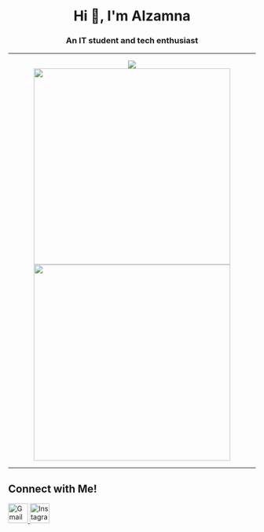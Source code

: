 <h1 align="center">Hi 👋, I'm Alzamna</h1>
<h3 align="center">An IT student and tech enthusiast</h3>

---

<p align="center">
  <img src="https://streak-stats.demolab.com?user=Alzamna&theme=tokyonight" />
  <br/>
  <img src="https://github-readme-stats.vercel.app/api/top-langs/?username=Alzamna&layout=compact&theme=tokyonight" width="400" />
  <img src="https://github-profile-summary-cards.vercel.app/api/cards/productive-time?username=Alzamna&theme=tokyonight&utcOffset=7" width="400" />
</p>


---

## Connect with Me!

<p align="start">
  <a href="mailto:alzamna195@gmail.com" target="_blank">
    <img src="https://cdn1.iconfinder.com/data/icons/google-new-logos-1/32/gmail_new_logo-512.png" alt="Gmail" height="40" width="40" />
  </a>
  <a href="https://www.instagram.com/alzheimrss" target="_blank">
    <img src="https://cdn4.iconfinder.com/data/icons/logos-brands-7/512/instagram_icon-instagram_buttoninstegram-512.png" alt="Instagram" height="40" width="40" />
  </a>
</p>
